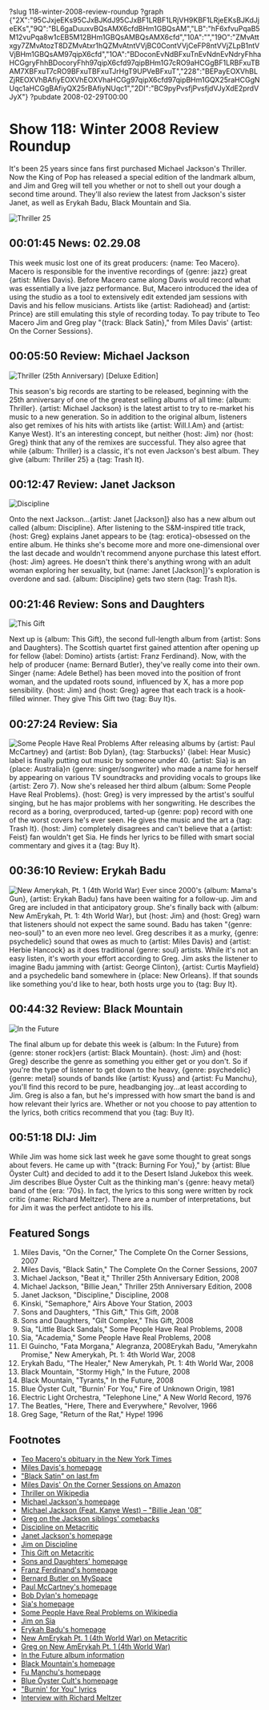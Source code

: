 ?slug 118-winter-2008-review-roundup
?graph {"2X":"95CJxjeEKs95CJxBJKdJ95CJxBF1LRBF1LRjVH9KBF1LRjeEKsBJKdJjeEKs","9Q":"BL6gaDuuxvBQsAMX6cfdBHm1GBQsAM","LB":"hF6xfvuPqaB5M12vuPqa8w1cEB5M12BHm1GBQsAMBQsAMX6cfd","10A":"","19O":"ZMvAttxgy7ZMvAtozT8DZMvAtxr1hQZMvAtntVVjBC0ContVVjCeFP8ntVVjZLpB1ntVVjBHm1GBQsAM97qipX6cfd","1OA":"BDoconEvNdBFxuTnEvNdnEvNdryFhhaHCGgryFhhBDocoryFhh97qipX6cfd97qipBHm1G7cRO9aHCGgBF1LRBFxuTBAM7XBFxuT7cRO9BFxuTBFxuTJrHgT9UPVeBFxuT","228":"BEPayEOXVhBLZjREOXVhBAfiyEOXVhEOXVhaHCGg97qipX6cfd97qipBHm1GQX25raHCGgNUqc1aHCGgBAfiyQX25rBAfiyNUqc1","2DI":"BC9pyPvsfjPvsfjdVJyXdE2prdVJyX"}
?pubdate 2008-02-29T00:00

# Show 118: Winter 2008 Review Roundup
It's been 25 years since fans first purchased Michael Jackson's Thriller. Now the King of Pop has released a special edition of the landmark album, and Jim and Greg will tell you whether or not to shell out your dough a second time around. They'll also review the latest from Jackson's sister Janet, as well as Erykah Badu, Black Mountain and Sia.

![Thriller 25](//static.soundopinions.org/images/2008/thriller25.jpg)

## 00:01:45 News: 02.29.08
This week music lost one of its great producers: {name: Teo Macero}. Macero is responsible for the inventive recordings of {genre: jazz} great {artist: Miles Davis}. Before Macero came along Davis would record what was essentially a live jazz performance. But, Macero introduced the idea of using the studio as a tool to extensively edit extended jam sessions with Davis and his fellow musicians. Artists like {artist: Radiohead} and {artist: Prince} are still emulating this style of recording today. To pay tribute to Teo Macero Jim and Greg play "{track: Black Satin}," from Miles Davis' {artist: On the Corner Sessions}.

## 00:05:50 Review: Michael Jackson
![Thriller (25th Anniversary) [Deluxe Edition]](http://is1.mzstatic.com/image/thumb/Music60/v4/2d/54/b0/2d54b08e-f7c5-2e22-91b6-5ace45e4c2db/source/600x600bb.jpg "32940/273048762")

This season's big records are starting to be released, beginning with the 25th anniversary of one of the greatest selling albums of all time: {album: Thriller}. {artist: Michael Jackson} is the latest artist to try to re-market his music to a new generation. So in addition to the original album, listeners also get remixes of his hits with artists like {artist: Will.I.Am} and {artist: Kanye West}. It's an interesting concept, but neither {host: Jim} nor {host: Greg} think that any of the remixes are successful. They also agree that while {album: Thriller} is a classic, it's not even Jackson's best album. They give {album: Thriller 25} a {tag: Trash It}.

## 00:12:47 Review: Janet Jackson
![Discipline](//static.soundopinions.org/assets/118/LB0.jpg "621729711/274618723")

Onto the next Jackson...{artist: Janet [Jackson]} also has a new album out called {album: Discipline}. After listening to the S&M-inspired title track, {host: Greg} explains Janet appears to be {tag: erotica}-obsessed on the entire album. He thinks she's become more and more one-dimensional over the last decade and wouldn't recommend anyone purchase this latest effort. {host: Jim} agrees. He doesn't think there's anything wrong with an adult woman exploring her sexuality, but {name: Janet [Jackson]}'s exploration is overdone and sad. {album: Discipline} gets two stern {tag: Trash It}s.

## 00:21:46 Review: Sons and Daughters
![This Gift](//static.soundopinions.org/assets/118/10A0.jpg "46927094/272029087")

Next up is {album: This Gift}, the second full-length album from {artist: Sons and Daughters}. The Scottish quartet first gained attention after opening up for fellow {label: Domino} artists {artist: Franz Ferdinand}. Now, with the help of producer {name: Bernard Butler}, they've really come into their own. Singer {name: Adele Bethel} has been moved into the position of front woman, and the updated roots sound, influenced by X, has a more pop sensibility. {host: Jim} and {host: Greg} agree that each track is a hook-filled winner. They give This Gift two {tag: Buy It}s.

## 00:27:24 Review: Sia
![Some People Have Real Problems](//static.soundopinions.org/assets/118/19O0.jpg "13493906/270714547")
After releasing albums by {artist: Paul McCartney} and {artist: Bob Dylan}, {tag: Starbucks}' {label: Hear Music} label is finally putting out music by someone under 40. {artist: Sia} is an {place: Australia}n {genre: singer/songwriter} who made a name for herself by appearing on various TV soundtracks and providing vocals to groups like {artist: Zero 7}. Now she's released her third album {album: Some People Have Real Problems}. {host: Greg} is very impressed by the artist's soulful singing, but he has major problems with her songwriting. He describes the record as a boring, overproduced, tarted-up {genre: pop} record with one of the worst covers he's ever seen. He gives the music and the art a {tag: Trash It}. {host: Jim} completely disagrees and can't believe that a {artist: Feist} fan wouldn't get Sia. He finds her lyrics to be filled with smart social commentary and gives it a {tag: Buy It}.

## 00:36:10 Review: Erykah Badu
![New Amerykah, Pt. 1 (4th World War)](//static.soundopinions.org/assets/118/1OA0.jpg "54556/274231990")
Ever since 2000's {album: Mama's Gun}, {artist: Erykah Badu} fans have been waiting for a follow-up. Jim and Greg are included in that anticipatory group. She's finally back with {album: New AmErykah, Pt. 1: 4th World War}, but {host: Jim} and {host: Greg} warn that listeners should not expect the same sound. Badu has taken "{genre: neo-soul}" to an even more neo level. Greg describes it as a murky, {genre: psychedelic} sound that owes as much to {artist: Miles Davis} and {artist: Herbie Hancock} as it does traditional {genre: soul} artists. While it's not an easy listen, it's worth your effort according to Greg. Jim asks the listener to imagine Badu jamming with {artist: George Clinton}, {artist: Curtis Mayfield} and a psychedelic band somewhere in {place: New Orleans}. If that sounds like something you'd like to hear, both hosts urge you to {tag: Buy It}.

## 00:44:32 Review: Black Mountain
![In the Future](//static.soundopinions.org/assets/118/2280.jpg "41824629/841018949")

The final album up for debate this week is {album: In the Future} from {genre: stoner rock}ers {artist: Black Mountain}. {host: Jim} and {host: Greg} describe the genre as something you either get or you don't. So if you're the type of listener to get down to the heavy, {genre: psychedelic} {genre: metal} sounds of bands like {artist: Kyuss} and {artist: Fu Manchu}, you'll find this record to be pure, headbanging joy...at least according to Jim. Greg is also a fan, but he's impressed with how smart the band is and how relevant their lyrics are. Whether or not you choose to pay attention to the lyrics, both critics recommend that you {tag: Buy It}.

## 00:51:18 DIJ: Jim
While Jim was home sick last week he gave some thought to great songs about fevers. He came up with "{track: Burning For You}," by {artist: Blue Öyster Cult} and decided to add it to the Desert Island Jukebox this week. Jim describes Blue Öyster Cult as the thinking man's {genre: heavy metal} band of the {era: '70s}. In fact, the lyrics to this song were written by rock critic {name: Richard Meltzer}. There are a number of interpretations, but for Jim it was the perfect antidote to his ills.

## Featured Songs
1. Miles Davis, "On the Corner," The Complete On the Corner Sessions, 2007
2. Miles Davis, "Black Satin," The Complete On the Corner Sessions, 2007
3. Michael Jackson, "Beat it," Thriller 25th Anniversary Edition, 2008
4. Michael Jackson, "Billie Jean," Thriller 25th Anniversary Edition, 2008
5. Janet Jackson, "Discipline," Discipline, 2008
6. Kinski, "Semaphore," Airs Above Your Station, 2003
7. Sons and Daughters, "This Gift," This Gift, 2008
8. Sons and Daughters, "Gilt Complex," This Gift, 2008
9. Sia, "Little Black Sandals," Some People Have Real Problems, 2008
10. Sia, "Academia," Some People Have Real Problems, 2008
11. El Guincho, "Fata Morgana," Alegranza, 2008Erykah Badu, "Amerykahn Promise," New Amerykah, Pt. 1: 4th World War, 2008
12. Erykah Badu, "The Healer," New Amerykah, Pt. 1: 4th World War, 2008
13. Black Mountain, "Stormy High," In the Future, 2008
14. Black Mountain, "Tyrants," In the Future, 2008
15. Blue Öyster Cult, "Burnin' For You," Fire of Unknown Origin, 1981
16. Electric Light Orchestra, "Telephone Line," A New World Record, 1976
17. The Beatles, "Here, There and Everywhere," Revolver, 1966
18. Greg Sage, "Return of the Rat," Hype! 1996

## Footnotes
- [Teo Macero's obituary in the New York Times](http://www.nytimes.com/2008/02/22/arts/music/22macero.html?_r=1&ref=music&oref=slogin)
- [Miles Davis's homepage](http://www.milesdavis.com/)
- ["Black Satin" on last.fm](http://www.last.fm/music/Miles+Davis/_/Black+Satin)
- [Miles Davis' On the Corner Sessions on Amazon](http://www.amazon.com/Corner-Miles-Davis/dp/B00004VWAF)
- [Thriller on Wikipedia](http://en.wikipedia.org/wiki/Thriller_(album))
- [Michael Jackson's homepage](http://www.michaeljackson.com/)
- [Michael Jackson (Feat. Kanye West) – "Billie Jean '08″](http://stereogum.com/archives/video/new-michael-jackson-feat-kanye-west-billie-jean-08_007546.html)
- [Greg on the Jackson siblings' comebacks](http://leisureblogs.chicagotribune.com/turn_it_up/2008/02/janet-jackson-a.html#more)
- [Discipline on Metacritic](http://www.metacritic.com/music/artists/jacksonjanet/discipline?q=discipline)
- [Janet Jackson's homepage](http://www.janetjackson.com/)
- [Jim on Discipline](http://www.jimdero.com/News2008/SpinControlFeb24.htm)
- [This Gift on Metacritic](http://www.metacritic.com/music/artists/sonsanddaughters/thisgift?q=this%20gift)
- [Sons and Daughters' homepage](http://www.sonsanddaughtersloveyou.com/)
- [Franz Ferdinand's homepage](http://www.franzferdinand.co.uk/)
- [Bernard Butler on MySpace](https://myspace.com/bernardbutler)
- [Paul McCartney's homepage](http://www.paulmccartney.com/)
- [Bob Dylan's homepage](http://www.bobdylan.com/)
- [Sia's homepage](http://www.siamusic.net/)
- [Some People Have Real Problems on Wikipedia](http://en.wikipedia.org/wiki/Some_People_Have_Real_Problems)
- [Jim on Sia](http://blogs.suntimes.com/derogatis/2008/02/taking_a_bath_with_sia_1.html)
- [Erykah Badu's homepage](http://www.erykahbadu.com/)
- [New AmErykah Pt. 1 (4th World War) on Metacritic](http://www.metacritic.com/music/artists/baduerykah/newamerykah?q=erykah%20badu)
- [Greg on New AmErykah Pt. 1 (4th World War)](http://leisureblogs.chicagotribune.com/turn_it_up/2008/02/erykah-badu-tun.html#more)
- [In the Future album information](http://www.jagjaguwar.com/onesheet.php?cat=jag090)
- [Black Mountain's homepage](http://www.blackmountainarmy.com/)
- [Fu Manchu's homepage](http://www.fu-manchu.com/)
- [Blue Öyster Cult's homepage](http://www.blueoystercult.com/)
- ["Burnin' for You" lyrics](http://www.stlyrics.com/lyrics/joedirt/burninforyou.htm)
- [Interview with Richard Meltzer](http://www.furious.com/perfect/meltzer.html)
